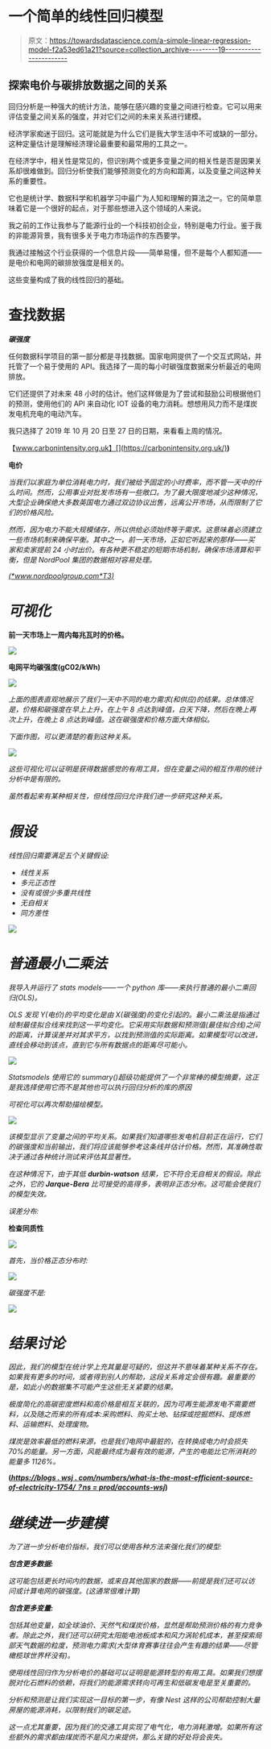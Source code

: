 # 一个简单的线性回归模型

> 原文：<https://towardsdatascience.com/a-simple-linear-regression-model-f2a53ed61a21?source=collection_archive---------19----------------------->

## 探索电价与碳排放数据之间的关系

回归分析是一种强大的统计方法，能够在感兴趣的变量之间进行检查。它可以用来评估变量之间关系的强度，并对它们之间的未来关系进行建模。

经济学家痴迷于回归。这可能就是为什么它们是我大学生活中不可或缺的一部分。这种定量估计是理解经济理论最重要和最常用的工具之一。

在经济学中，相关性是常见的，但识别两个或更多变量之间的相关性是否是因果关系却很难做到。回归分析使我们能够预测变化的方向和距离，以及变量之间这种关系的重要性。

它也是统计学、数据科学和机器学习中最广为人知和理解的算法之一。它的简单意味着它是一个很好的起点，对于那些想进入这个领域的人来说。

我之前的工作让我参与了能源行业的一个科技初创企业，特别是电力行业。鉴于我的非能源背景，我有很多关于电力市场运作的东西要学。

我通过接触这个行业获得的一个信息片段——简单易懂，但不是每个人都知道——是电价和电网的碳排放强度是相关的。

这些变量构成了我的线性回归的基础。

# 查找数据

***碳强度***

任何数据科学项目的第一部分都是寻找数据。国家电网提供了一个交互式网站，并托管了一个易于使用的 API。我选择了一周的每小时碳强度数据来分析最近的电网排放。

它们还提供了对未来 48 小时的估计。他们这样做是为了尝试和鼓励公司根据他们的预测，使用他们的 API 来自动化 IOT 设备的电力消耗。想想用风力而不是煤炭发电机充电的电动汽车。

我只选择了 2019 年 10 月 20 日至 27 日的日期，来看看上周的情况。

【www.carbonintensity.org.uk】[](https://carbonintensity.org.uk/)**)**

****电价****

*当我们以家庭为单位消耗电力时，我们被给予固定的小时费率，而不管一天中的什么时间。然而，公用事业对批发市场有一些敞口。为了最大限度地减少这种情况，大型企业确保绝大多数英国电力通过双边协议出售，远离公开市场，从而限制了它们的价格风险。*

*然而，因为电力不能大规模储存，所以供给必须始终等于需求。这意味着必须建立一些市场机制来确保平衡。其中之一，前一天市场，正如它听起来的那样——买家和卖家提前 24 小时出价。有各种更不稳定的短期市场机制，确保市场清算和平衡，但是 NordPool 集团的数据相对容易处理。*

*[(*www.nordpoolgroup.com*T3)](https://www.nordpoolgroup.com/)*

# *可视化*

**前一天市场上一周内每兆瓦时的价格。**

*![](img/b6566d2c5bf6f42449d9db92d4b32d86.png)*

**电网平均碳强度(gC02/kWh)**

*![](img/af0326ebb6c5a6504718e20c7306a933.png)*

*上面的图表直观地展示了我们一天中不同的电力需求(和供应)的结果。总体情况是，价格和碳强度在早上上升，在上午 8 点达到峰值，白天下降，然后在晚上再次上升，在晚上 8 点达到峰值。这在碳强度和价格方面大体相似。*

*下面作图，可以更清楚的看到这种关系。*

*![](img/dc6dc7a552a205f600f0264106ee25e0.png)*

*这些可视化可以证明是获得数据感觉的有用工具，但在变量之间的相互作用的统计分析中是有限的。*

*虽然看起来有某种相关性，但线性回归允许我们进一步研究这种关系。*

# ***假设***

*线性回归需要满足五个关键假设:*

*   *线性关系*
*   *多元正态性*
*   *没有或很少多重共线性*
*   *无自相关*
*   *同方差性*

*![](img/5a6123071340e7499dc477832ed8c575.png)*

# *普通最小二乘法*

*我导入并运行了 stats models——一个 python 库——来执行普通的最小二乘回归(OLS)。*

*OLS 发现 Y(电价)的平均变化是由 X(碳强度)的变化引起的。最小二乘法是指通过绘制最佳拟合线来找到这一平均变化。它采用实际数据和预测值(最佳拟合线)之间的距离，计算误差并对其求平方，以找到预测值的实际距离。如果模型可以改进，直线会移动到该点，直到它与所有数据点的距离尽可能小。*

*![](img/a690895887d70c6e0f10c5774dbe62f4.png)*

*Statsmodels 使用它的 summary()超级功能提供了一个非常棒的模型摘要，这正是我选择使用它而不是其他也可以执行回归分析的库的原因*

*可视化可以再次帮助描绘模型。*

*![](img/358d98f0c1e78e1abb6a91884124dec8.png)*

*该模型显示了变量之间的平均关系。如果我们知道哪些发电机目前正在运行，它们的碳强度和当前输出，我们将应该能够参考这条线并估计价格。然而，其准确性取决于通过各种统计测试来评估其显著性。*

*在这种情况下，由于其低 **durbin-watson** 结果，它不符合无自相关的假设。除此之外，它的 **Jarque-Bera** 比可接受的高得多，表明非正态分布。这可能会使我们的模型失效。*

*误差分布:*

**检查同质性**

*![](img/4019eb442cb6b3559173f1d7f86932e4.png)*

*首先，当价格正态分布时:*

*![](img/668c584d88cf4b1b83045898f86a6157.png)*

*碳强度不是:*

*![](img/1ca468274378b3791b9483901837097c.png)*

# ***结果讨论***

*因此，我们的模型在统计学上充其量是可疑的，但这并不意味着某种关系不存在。如果我有更多的时间，或者得到别人的帮助，这段关系肯定会很有趣。最重要的是，如此小的数据集不可能产生这些无关紧要的结果。*

*极度简化的高碳密度燃料和高价格是相互关联的，因为可再生能源发电不需要燃料，以及随之而来的所有成本:采购燃料、购买土地、钻探或挖掘燃料、提炼燃料、运输燃料、处理废物。*

*煤炭是效率最低的燃料来源，也是我们电网中最脏的，在转换成电力时会损失 70%的能量。另一方面，风能最终成为最有效的能源，产生的电能比它所消耗的能量多 1126%。*

**(*[*https://blogs . wsj . com/numbers/what-is-the-most-efficient-source-of-electricity-1754/？ns = prod/accounts-wsj*](https://blogs.wsj.com/numbers/what-is-the-most-efficient-source-of-electricity-1754/?ns=prod/accounts-wsj)*)**

# *继续进一步建模*

*为了进一步分析电价指标，我们可以使用各种方法来强化我们的模型:*

***包含更多数据:***

*这可能包括更长时间内的数据，或来自其他国家的数据——前提是我们还可以访问或计算电网的碳强度。(这通常很难计算)*

***包含更多变量:***

*包括其他变量，如全球油价、天然气和煤炭价格，显然是帮助预测价格的有力竞争者。除此之外，我们还可以研究太阳能电池板成本和风力涡轮机成本，甚至探索局部天气数据的粒度，预测电力需求(大型体育赛事往往会产生有趣的结果——尽管橄榄球世界杯没有)。*

*使用线性回归作为分析电价的基础可以证明是能源转型的有用工具。如果我们想摆脱对化石燃料的依赖，将我们的能源需求转向可再生和低碳发电是至关重要的。*

*分析和预测是让我们实现这一目标的第一步，有像 Nest 这样的公司帮助控制大量房屋的能源消耗，以限制我们的碳足迹。*

*这一点尤其重要，因为我们的交通工具实现了电气化，电力消耗激增。如果所有这些额外的需求都由煤炭而不是风力来提供，那么关键的好处将会丧失。*
